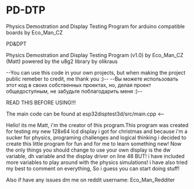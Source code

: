 # PD-DTP
Physics Demostration and Display Testing Program for arduino compatible boards by Eco_Man_CZ



PD&DPT



Physics Demostration and Display Testing Program (v1.0)
by Eco_Man_CZ (Matt)
powered by the u8g2 library by olikraus

--You can use this code in your own projects, but when making the project public remeber to credit, me thank you :)--
--Вы можете использовать этот код в своих собственных проектах, но, делая проект общедоступным, не забудьте поблагодарить меня :)--

READ THIS BEFORE USING!!!

The main code can be found at esp32disptest3d/src/main.cpp <--

Hello! its me Matt, i'm the creator of this program.This program was created for testing my new 128x64 lcd display
i got for christmas and because i'm a sucker for physics, programing challenges and logical thinking i decided to
create this little program for fun and for me to learn something new! Now the only things you should change to use
your own display is the dw variable, dh variable and the display driver on line 48 BUT! i have included more 
variables to play around with the physics simulations! i have also tried my best to comment on everything,
So i guess you can start doing stuff!

Also if have any issues dm me on reddit username: Eco_Man_Redditer
